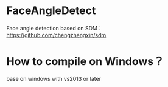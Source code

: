 # FaceAngleDetect
Face angle detection based on SDM：https://github.com/chengzhengxin/sdm
# How to compile on Windows？
base on windows with vs2013 or later
